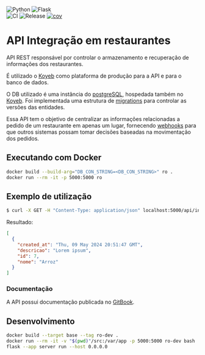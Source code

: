 ![Python](https://img.shields.io/badge/python-3670A0?style=for-the-badge&logo=python&logoColor=ffdd54)
![Flask](https://img.shields.io/badge/flask-%23000.svg?style=for-the-badge&logo=flask&logoColor=white)
<br>
![CI](https://github.com/Sistema-de-integracao-em-restaurante/api/actions/workflows/ci.yml/badge.svg)
![Release](https://github.com/Sistema-de-integracao-em-restaurante/api/actions/workflows/release.yml/badge.svg)
[![cov](https://sistema-de-integracao-em-restaurante.github.io/api/coverage.svg)](https://github.com/Sistema-de-integracao-em-restaurante/api/actions)

# API Integração em restaurantes

API REST responsável por controlar o armazenamento e recuperação de informações dos restaurantes.

É utilizado o [Koyeb](https://app.koyeb.com/) como plataforma de produção para a API e para o banco de dados.

O DB utilizado é uma instância do [postgreSQL](https://www.postgresql.org/), hospedada também no [Koyeb](https://app.koyeb.com/). Foi implementada uma estrutura de [migrations](https://en.wikipedia.org/wiki/Schema_migration) para controlar as versões das entidades.

Essa API tem o objetivo de centralizar as informações relacionadas a pedido de um restaurante em apenas um lugar, fornecendo [webhooks](https://pt.wikipedia.org/wiki/Webhook) para que outros sistemas possam tomar decisões baseadas na movimentação dos pedidos.

## Executando com Docker

```bash
docker build --build-arg="DB_CON_STRING=<DB_CON_STRING>" ro .
docker run --rm -it -p 5000:5000 ro
```

## Exemplo de utilização

```bash
$ curl -X GET -H "Content-Type: application/json" localhost:5000/api/ingrediente -s | jq .
```
Resultado:

```json
[
  {
    "created_at": "Thu, 09 May 2024 20:51:47 GMT",
    "descricao": "Lorem ipsum",
    "id": 7,
    "nome": "Arroz"
  }
]

```

### Documentação

A API possui documentação publicada no [GitBook](https://4irmaospucs-organization.gitbook.io/api-ingteracao-em-restaurantes/).

## Desenvolvimento

```bash
docker build --target base --tag ro-dev .
docker run --rm -it -v "$(pwd)"/src:/var/app -p 5000:5000 ro-dev bash
flask --app server run --host 0.0.0.0
```

